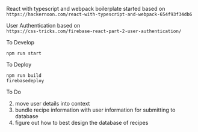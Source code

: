 React with typescript and webpack boilerplate started based on <br>
`https://hackernoon.com/react-with-typescript-and-webpack-654f93f34db6`

User Authentication based on <br>
`https://css-tricks.com/firebase-react-part-2-user-authentication/`


To Develop

`npm run start`



To Deploy

`npm run build`<br>
`firebasedeploy`<br>

To Do

2. move user details into context
3. bundle recipe information with user information for submitting to database
4. figure out how to best design the database of recipes